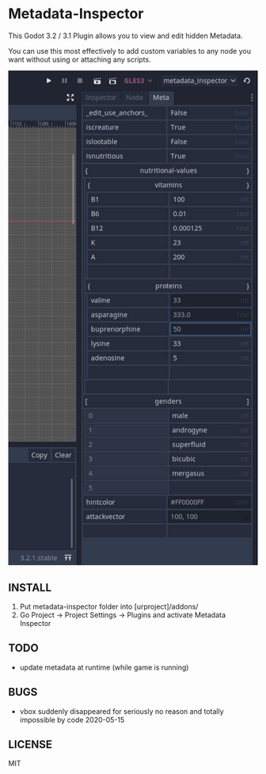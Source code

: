Metadata-Inspector
==================

This Godot 3.2 / 3.1 Plugin allows you to view and edit hidden Metadata.

You can use this most effectively to add custom variables to any node you want without using or attaching any scripts.


[![demo1](/demo1.jpg)](#)

INSTALL
-------

1. Put metadata-inspector folder into [urproject]/addons/
2. Go Project -> Project Settings -> Plugins and activate Metadata Inspector

TODO
----
- update metadata at runtime (while game is running)

BUGS
----
- vbox suddenly disappeared for seriously no reason and totally impossible by code 2020-05-15

LICENSE
-------
MIT
